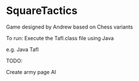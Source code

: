 SquareTactics
====

Game designed by Andrew based on Chess variants

To run:
Execute the Tafl.class file using Java

e.g.
Java Tafl

TODO:

Create army page
AI